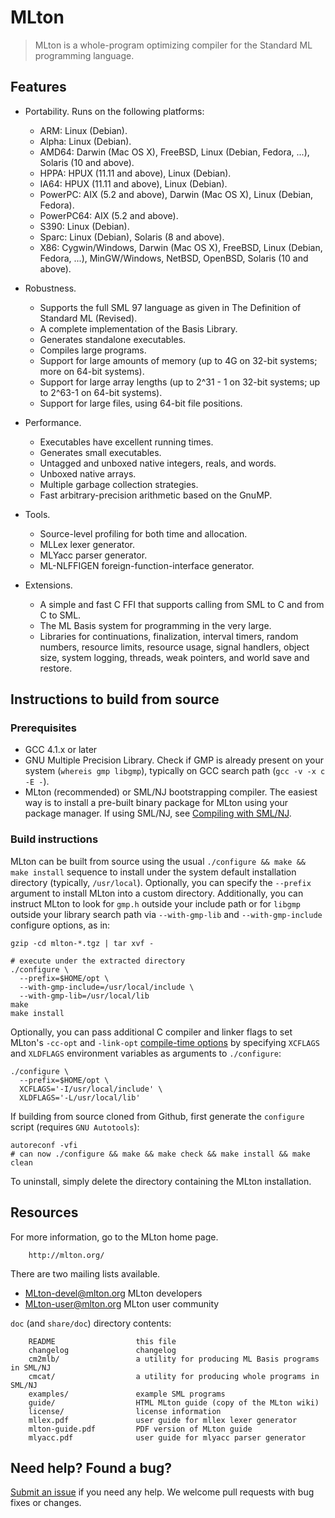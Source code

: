 # MLton

> MLton is a whole-program optimizing compiler for the Standard ML
> programming language.

## Features

  + Portability. Runs on the following platforms:

    - ARM: Linux (Debian).
    - Alpha: Linux (Debian).
    - AMD64: Darwin (Mac OS X), FreeBSD, Linux (Debian, Fedora, ...),
        Solaris (10 and above).
    - HPPA: HPUX (11.11 and above), Linux (Debian).
    - IA64: HPUX (11.11 and above), Linux (Debian).
    - PowerPC: AIX (5.2 and above), Darwin (Mac OS X), Linux (Debian,
        Fedora).
    - PowerPC64: AIX (5.2 and above).
    - S390: Linux (Debian).
    - Sparc: Linux (Debian), Solaris (8 and above).
    - X86: Cygwin/Windows, Darwin (Mac OS X), FreeBSD, Linux (Debian,
        Fedora, ...), MinGW/Windows, NetBSD, OpenBSD, Solaris (10 and
        above).

  + Robustness.

    - Supports the full SML 97 language as given in The Definition 
        of Standard ML (Revised).
    - A complete implementation of the Basis Library.
    - Generates standalone executables.
    - Compiles large programs.
    - Support for large amounts of memory (up to 4G on 32-bit systems; 
        more on 64-bit systems).
    - Support for large array lengths (up to 2^31 - 1 on 32-bit
        systems; up to 2^63-1 on 64-bit systems).
    - Support for large files, using 64-bit file positions.

  + Performance.

    - Executables have excellent running times.
    - Generates small executables.
    - Untagged and unboxed native integers, reals, and words.
    - Unboxed native arrays.
    - Multiple garbage collection strategies.
    - Fast arbitrary-precision arithmetic based on the GnuMP.

  + Tools.

    - Source-level profiling for both time and allocation.
    - MLLex lexer generator.
    - MLYacc parser generator.
    - ML-NLFFIGEN foreign-function-interface generator.

  + Extensions.

    - A simple and fast C FFI that supports calling from SML to C and 
        from C to SML.
    - The ML Basis system for programming in the very large.
    - Libraries for continuations, finalization, interval timers,
        random numbers, resource limits, resource usage, signal
        handlers, object size, system logging, threads, weak pointers,
        and world save and restore.

## Instructions to build from source

### Prerequisites

 - GCC 4.1.x or later
 - GNU Multiple Precision Library. Check if GMP is already present
     on your system (`whereis gmp libgmp`), typically on GCC search path
     (`gcc -v -x c -E -`).
 - MLton (recommended) or SML/NJ bootstrapping compiler. 
     The easiest way is to install a pre-built binary package for MLton 
     using your package manager. If using SML/NJ, see
     [Compiling with SML/NJ](http://mlton.org/SelfCompiling).

### Build instructions

MLton can be built from source using the usual `./configure && make && make install` 
sequence to install under the system default installation directory
(typically, `/usr/local`). Optionally, you can specify the `--prefix`
argument to install MLton into a custom directory. Additionally, you can 
instruct MLton to look for `gmp.h` outside your include
path or for `libgmp` outside your library search path via
`--with-gmp-lib` and `--with-gmp-include` configure options, as in:

```shell
gzip -cd mlton-*.tgz | tar xvf -

# execute under the extracted directory
./configure \
  --prefix=$HOME/opt \
  --with-gmp-include=/usr/local/include \
  --with-gmp-lib=/usr/local/lib
make
make install
```

Optionally, you can pass additional C compiler and linker flags to set
MLton's `-cc-opt` and `-link-opt`
[compile-time options](http://www.mlton.org/CompileTimeOptions)
by specifying `XCFLAGS` and `XLDFLAGS` environment variables as 
arguments to `./configure`:
```shell
./configure \
  --prefix=$HOME/opt \
  XCFLAGS='-I/usr/local/include' \
  XLDFLAGS='-L/usr/local/lib'
```

If building from source cloned from Github, first generate the `configure`
script (requires `GNU Autotools`):
```shell
autoreconf -vfi
# can now ./configure && make && make check && make install && make clean
```

To uninstall, simply delete the directory containing the MLton installation.


## Resources

For more information, go to the MLton home page. 

        http://mlton.org/

There are two mailing lists available.

 * MLton-devel@mlton.org  MLton developers
 * MLton-user@mlton.org   MLton user community 

`doc` (and `share/doc`) directory contents:

        README                  this file
        changelog               changelog
        cm2mlb/                 a utility for producing ML Basis programs in SML/NJ
        cmcat/                  a utility for producing whole programs in SML/NJ
        examples/               example SML programs
        guide/                  HTML MLton guide (copy of the MLton wiki)
        license/                license information
        mllex.pdf               user guide for mllex lexer generator
        mlton-guide.pdf         PDF version of MLton guide
        mlyacc.pdf              user guide for mlyacc parser generator


## Need help? Found a bug?

[Submit an issue](https://github.com/MLton/mlton/issues)
if you need any help. We welcome pull requests with bug fixes or changes.

